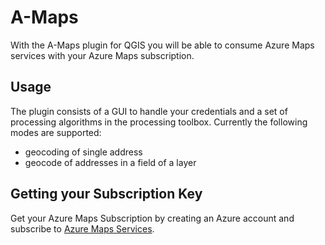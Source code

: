 # A-Maps
With the A-Maps plugin for QGIS you will be able to consume Azure Maps services with your Azure Maps subscription.

## Usage
The plugin consists of a GUI to handle your credentials and a set of processing algorithms in the processing toolbox.
Currently the following modes are supported:
* geocoding of single address
* geocode of addresses in a field of a layer

## Getting your Subscription Key
Get your Azure Maps Subscription by creating an Azure account and subscribe to [Azure Maps Services](https://azure.microsoft.com/en-us/services/azure-maps/).
